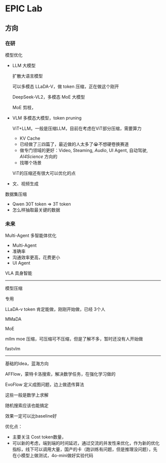 # EPIC Lab

## 方向

### 在研

模型优化

- LLM 大模型

  扩散大语言模型

  可以多模态 LLaDA-V，做 token 压缩，正在做这个刚开

  DeepSeek-VL2，多模态 MoE 大模型

  MoE 剪枝，

- VLM 多模态大模型，token pruning

  ViT+LLM，一般是压缩LLM，目前在考虑在ViT部分压缩，需要算力

  - KV Cache
  - 已经做了三四篇了，最近做的人太多了😭不想硬卷换赛道
  - 做专门领域的更好：Video, Steaming, *Audio*, UI Agent, 自动驾驶, *AI4Science* 方向的
  - 找哪个场景

  ViT的压缩还有很大可以优化的点

- 文、视频生成

数据集压缩

- Qwen 30T token => 3T token
- 怎么样抽取最关键的数据

### 未来

Multi-Agent 多智能体优化

- Multi-Agent
- 准确率
- 沟通效率更高，花费更小
- UI Agent

VLA 具身智能

---

模型压缩

专用

LLaDA-v token 肯定能做，刚刚开始做，已经 3个人

MMaDA

MoE

mllm moe 压缩，可压缩可不压缩，但是了解不多，暂时还没有人开始做

fastvlm 

---

基础的Idea，蓝海方向

AFFlow，蒙特卡洛搜索，解决数学任务，在强化学习做的

EvoFlow 定义成图问题，边上做遗传算法

这些一般是数学上求解

随机搜索应该也能搞定

效果一定可以比baseline好

优化点：

- 主要关注 Cost token数量，
- 可以新的考虑，端到端的时间延迟，通过交流的并发性来优化，作为新的优化指标，线下可以调用大量，国产的卡（跑训练有问题，但是推理没问题），先在小模型上做测试，4o-mini做好实验代码

